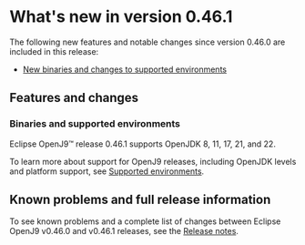 <!--
* Copyright (c) 2017, 2025 IBM Corp. and others
*
* This program and the accompanying materials are made
* available under the terms of the Eclipse Public License 2.0
* which accompanies this distribution and is available at
* https://www.eclipse.org/legal/epl-2.0/ or the Apache
* License, Version 2.0 which accompanies this distribution and
* is available at https://www.apache.org/licenses/LICENSE-2.0.
*
* This Source Code may also be made available under the
* following Secondary Licenses when the conditions for such
* availability set forth in the Eclipse Public License, v. 2.0
* are satisfied: GNU General Public License, version 2 with
* the GNU Classpath Exception [1] and GNU General Public
* License, version 2 with the OpenJDK Assembly Exception [2].
*
* [1] https://www.gnu.org/software/classpath/license.html
* [2] https://openjdk.org/legal/assembly-exception.html
*
* SPDX-License-Identifier: EPL-2.0 OR Apache-2.0 OR GPL-2.0-only WITH Classpath-exception-2.0 OR GPL-2.0-only WITH OpenJDK-assembly-exception-1.0
-->

# What's new in version 0.46.1

The following new features and notable changes since version 0.46.0 are included in this release:

- [New binaries and changes to supported environments](#binaries-and-supported-environments)


## Features and changes

### Binaries and supported environments

Eclipse OpenJ9&trade; release 0.46.1 supports OpenJDK 8, 11, 17, 21, and 22.

To learn more about support for OpenJ9 releases, including OpenJDK levels and platform support, see [Supported environments](openj9_support.md).

## Known problems and full release information

To see known problems and a complete list of changes between Eclipse OpenJ9 v0.46.0 and v0.46.1 releases, see the [Release notes](https://github.com/eclipse-openj9/openj9/blob/master/doc/release-notes/0.46/0.46.1.md).

<!-- ==== END OF TOPIC ==== version0.46.1.md ==== -->

